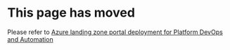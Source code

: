 # This page has moved

Please refer to [Azure landing zone portal deployment for Platform DevOps and Automation](./Deploying-ALZ-Platform-DevOps)
